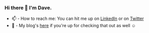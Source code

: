 ### Hi there 👋 I'm Dave.
- 📫 - How to reach me: You can hit me up on [LinkedIn](https://www.linkedin.com/in/dashah/) or on [Twitter](https://twitter.com/daveshah)
- 📓 - My blog's [here](https://www.madewithjoyfulbits.com/) if you're up for checking that out as well ☺️

